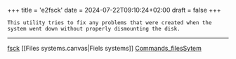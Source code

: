 +++
title = 'e2fsck'
date = 2024-07-22T09:10:24+02:00
draft = false
+++

    This utility tries to fix any problems that were created when the system went down without properly dismounting the disk.

---
[fsck](/Linux/fsck.md)  [[Files systems.canvas|Fiels systems]] [Commands_filesSytem](/Commands_filesSytem.md)